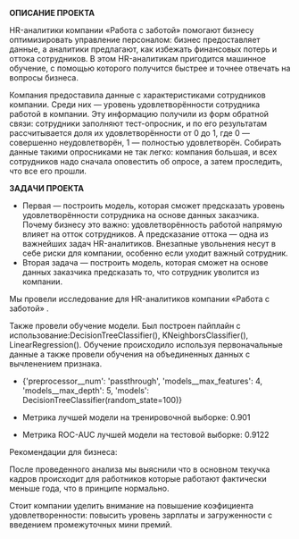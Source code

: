 **ОПИСАНИЕ ПРОЕКТА**

HR-аналитики компании «Работа с заботой» помогают бизнесу оптимизировать управление персоналом: бизнес предоставляет данные, а аналитики предлагают, как избежать финансовых потерь и оттока сотрудников. В этом HR-аналитикам пригодится машинное обучение, с помощью которого получится быстрее и точнее отвечать на вопросы бизнеса.


Компания предоставила данные с характеристиками сотрудников компании. Среди них — уровень удовлетворённости сотрудника работой в компании. Эту информацию получили из форм обратной связи: сотрудники заполняют тест-опросник, и по его результатам рассчитывается доля их удовлетворённости от 0 до 1, где 0 — совершенно неудовлетворён, 1 — полностью удовлетворён. Собирать данные такими опросниками не так легко: компания большая, и всех сотрудников надо сначала оповестить об опросе, а затем проследить, что все его прошли.

**ЗАДАЧИ ПРОЕКТА**

- Первая — построить модель, которая сможет предсказать уровень удовлетворённости сотрудника на основе данных заказчика. Почему бизнесу это важно: удовлетворённость работой напрямую влияет на отток сотрудников. А предсказание оттока — одна из важнейших задач HR-аналитиков. Внезапные увольнения несут в себе риски для компании, особенно если уходит важный сотрудник.
- Вторая задача — построить модель, которая сможет на основе данных заказчика предсказать то, что сотрудник уволится из компании.

Мы провели исследование для HR-аналитиков компании «Работа с заботой» . 

Также провели обучение модели. Был построен пайплайн с использование:DecisionTreeClassifier(), KNeighborsClassifier(), LinearRegression(). Обучение происходило используя первоначальные данные а также провели обучения на объединенных данных с вычленением признака.

- {'preprocessor__num': 'passthrough', 'models__max_features': 4, 'models__max_depth': 5, 'models': DecisionTreeClassifier(random_state=100)}
- Метрика лучшей модели на тренировочной выборке: 0.901

- Метрика ROC-AUC лучшей модели на тестовой выборке: 0.9122

Рекомендации для бизнеса:

После проведенного анализа мы выяснили что в основном текучка кадров происходит для работников которые работают фактически меньше года, что в принципе нормально.

Стоит компании уделить внимание на повышение коэфициента удовлетворенности: повысить уровень зарплаты и загруженности с введением промежуточных мини премий.
